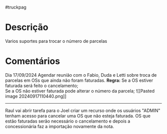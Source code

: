 #truckpag 
# Descrição
Varios suportes para trocar o número de parcelas
# Comentários
Dia 17/09/2024
Agendar reunião com o Fabio, Duda e Letti sobre troca de parcelas em OSs que ainda não foram faturadas. 
**Regra:** 
Se a OS estiver faturada será feito o cancelamento;  
Se a OS não estiver faturada pode alterar o número da parcela; 
![[Pasted image 20240917110440.png]]

------------

Raul vai abrir tarefa para o Joel criar um recurso onde os usuários "ADMIN" tenham acesso para cancelar uma OS que não esteja faturada. 
OS que estão faturadas serão necessário o cancelamento e depois a concessionária faz a importação novamente da nota. 